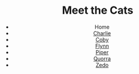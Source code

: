 <!DOCTYPE html>
<html lang="en">
  <head>
    <meta charset="UTF-8" />
    <title>Meet the Cats</title>
    <link href="css/style.css" rel""stylesheet"/>
  </head>

  <body>
    <header>
      <h1>Meet the Cats</h1>

<nav>
  <ul>
    <li>Home</li>
    <li><a href="black-n-white/charlie.html">Charlie</a></li>
    <li><a href="snowshoe/coby.html">Coby</a></li>
    <li><a href="tabby/flynn.html">Flynn</a></li>
   <li><a href="egyptian-mau/piper.html">Piper</a></li>
    <li><a href="tabby/quorra.html">Quorra</a></li>
    <li><a href="tux/zedo.html">Zedo</a></li>
  </ul>
</nav>
    </header>
  </body>
</html>

